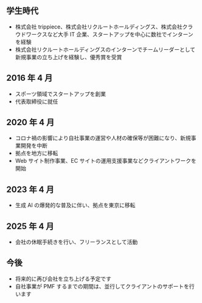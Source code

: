 ## 学生時代

- 株式会社 trippiece、株式会社リクルートホールディングス、株式会社クラウドワークスなど大手 IT 企業、スタートアップを中心に数社でインターンを経験
- 株式会社リクルートホールディングスのインターンでチームリーダーとして新規事業の立ち上げを経験し、優秀賞を受賞

## 2016 年 4 月

- スポーツ領域でスタートアップを創業
- 代表取締役に就任

## 2020 年 4 月

- コロナ禍の影響により自社事業の運営や人材の確保等が困難になり、新規事業開発を中断
- 拠点を地方に移転
- Web サイト制作事業、EC サイトの運用支援事業などクライアントワークを開始

## 2023 年 4 月

- 生成 AI の爆発的な普及に伴い、拠点を東京に移転

## 2025 年 4 月

- 会社の休眠手続きを行い、フリーランスとして活動

## 今後

- 将来的に再び会社を立ち上げる予定です
- 自社事業が PMF するまでの期間は、並行してクライアントのサポートを行います

